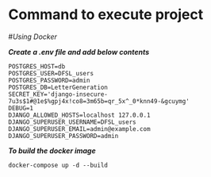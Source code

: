 # Command to execute project


#*Using Docker*

***Create a .env file and add below contents***
```
POSTGRES_HOST=db
POSTGRES_USER=DFSL_users
POSTGRES_PASSWORD=admin
POSTGRES_DB=LetterGeneration
SECRET_KEY='django-insecure-7u3s$1#@1e$%gpj4x!co8=3m65b=qr_5x^_0*knn49-&gcuymg'
DEBUG=1
DJANGO_ALLOWED_HOSTS=localhost 127.0.0.1
DJANGO_SUPERUSER_USERNAME=DFSL_users
DJANGO_SUPERUSER_EMAIL=admin@example.com
DJANGO_SUPERUSER_PASSWORD=admin
```
***To build the docker image***
```
docker-compose up -d --build
```

